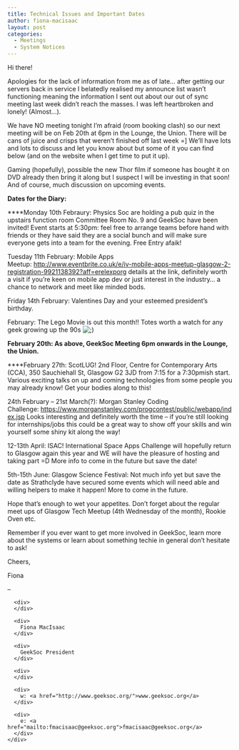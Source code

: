 ```yaml
---
title: Technical Issues and Important Dates
author: fiona-macisaac
layout: post
categories:
  - Meetings
  - System Notices
---
```

Hi there!

Apologies for the lack of information from me as of late… after getting our servers back in service I belatedly realised my announce list wasn’t functioning meaning the information I sent out about our out of sync meeting last week didn’t reach the masses. I was left heartbroken and lonely! (Almost…).

We have NO meeting tonight I’m afraid (room booking clash) so our next meeting will be on Feb 20th at 6pm in the Lounge, the Union. There will be cans of juice and crisps that weren’t finished off last week =] We’ll have lots and lots to discuss and let you know about but some of it you can find below (and on the website when I get time to put it up).

Gaming (hopefully), possible the new Thor film if someone has bought it on DVD already then bring it along but I suspect I will be investing in that soon! And of course, much discussion on upcoming events.

**Dates for the Diary:**

****Monday 10th Febraury: Physics Soc are holding a pub quiz in the upstairs function room Committee Room No. 9 and GeekSoc have been invited! Event starts at 5:30pm: feel free to arrange teams before hand with friends or they have said they are a social bunch and will make sure everyone gets into a team for the evening. Free Entry afaik!

Tuesday 11th February: Mobile Apps Meetup: <http://www.eventbrite.co.uk/e/iv-mobile-apps-meetup-glasgow-2-registration-9921138392?aff=erelexporg> details at the link, definitely worth a visit if you’re keen on mobile app dev or just interest in the industry… a chance to network and meet like minded bods.

Friday 14th February: Valentines Day and your esteemed president’s birthday.

February: The Lego Movie is out this month!! Totes worth a watch for any geek growing up the 90s <img src="http://geeksoc.org/wp-includes/images/smilies/icon_wink.gif" alt=";)" class="wp-smiley" />

**February 20th: As above, GeekSoc Meeting 6pm onwards in the Lounge, the Union.**

****February 27th: ScotLUG! 2nd Floor, Centre for Contemporary Arts (CCA), 350 Sauchiehall St, Glasgow G2 3JD from 7:15 for a 7:30pmish start. Various exciting talks on up and coming technologies from some people you may already know! Get your bodies along to this!

24th February &#8211; 21st March(?): Morgan Stanley Coding Challenge: <https://www.morganstanley.com/progcontest/public/webapp/index.jsp> Looks interesting and definitely worth the time &#8211; if you’re still looking for internships/jobs this could be a great way to show off your skills and win yourself some shiny kit along the way!

12-13th April: ISAC! International Space Apps Challenge will hopefully return to Glasgow again this year and WE will have the pleasure of hosting and taking part =D More info to come in the future but save the date!

5th-15th June: Glasgow Science Festival: Not much info yet but save the date as Strathclyde have secured some events which will need able and willing helpers to make it happen! More to come in the future.

Hope that’s enough to wet your appetites. Don’t forget about the regular meet ups of Glasgow Tech Meetup (4th Wednesday of the month), Rookie Oven etc.

Remember if you ever want to get more involved in GeekSoc, learn more about the systems or learn about something techie in general don’t hesitate to ask!

Cheers,

Fiona

<div>
  <div>
    <div>
      <div>
        &#8211;
      </div>
      
      <div>
      </div>
      
      <div>
        Fiona MacIsaac
      </div>
      
      <div>
        GeekSoc President
      </div>
      
      <div>
      </div>
      
      <div>
        w: <a href="http://www.geeksoc.org/">www.geeksoc.org</a>
      </div>
      
      <div>
        e: <a href="mailto:fmacisaac@geeksoc.org">fmacisaac@geeksoc.org</a>
      </div>
    </div>
  </div>
</div>